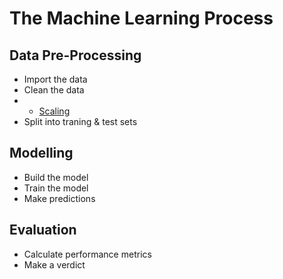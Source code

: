 <h1> The Machine Learning Process </h1>

<h2> Data Pre-Processing </h2>

* Import the data
* Clean the data
* - [Scaling](/parts/data_preprocessing/feature_scaling.md)
* Split into traning & test sets

<h2> Modelling </h2>

* Build the model
* Train the model
* Make predictions

<h2> Evaluation </h2>

* Calculate performance metrics
* Make a verdict